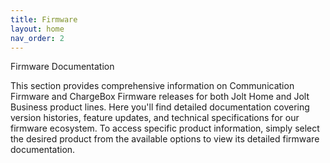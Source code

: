```yaml
---
title: Firmware
layout: home
nav_order: 2
---
```


Firmware Documentation

This section provides comprehensive information on Communication Firmware and ChargeBox Firmware releases for both Jolt Home and Jolt Business product lines. Here you'll find detailed documentation covering version histories, feature updates, and technical specifications for our firmware ecosystem. To access specific product information, simply select the desired product from the available options to view its detailed firmware documentation.